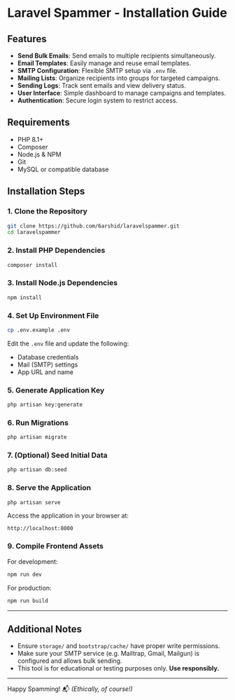 # Laravel Spammer - Installation Guide

## Features

- **Send Bulk Emails**: Send emails to multiple recipients simultaneously.
- **Email Templates**: Easily manage and reuse email templates.
- **SMTP Configuration**: Flexible SMTP setup via `.env` file.
- **Mailing Lists**: Organize recipients into groups for targeted campaigns.
- **Sending Logs**: Track sent emails and view delivery status.
- **User Interface**: Simple dashboard to manage campaigns and templates.
- **Authentication**: Secure login system to restrict access.

## Requirements

- PHP 8.1+
- Composer
- Node.js & NPM
- Git
- MySQL or compatible database

## Installation Steps

### 1. Clone the Repository

```bash
git clone https://github.com/6arshid/laravelspammer.git
cd laravelspammer
```

### 2. Install PHP Dependencies

```bash
composer install
```

### 3. Install Node.js Dependencies

```bash
npm install
```

### 4. Set Up Environment File

```bash
cp .env.example .env
```

Edit the `.env` file and update the following:
- Database credentials
- Mail (SMTP) settings
- App URL and name

### 5. Generate Application Key

```bash
php artisan key:generate
```

### 6. Run Migrations

```bash
php artisan migrate
```

### 7. (Optional) Seed Initial Data

```bash
php artisan db:seed
```

### 8. Serve the Application

```bash
php artisan serve
```

Access the application in your browser at:

```
http://localhost:8000
```

### 9. Compile Frontend Assets

For development:

```bash
npm run dev
```

For production:

```bash
npm run build
```

---

## Additional Notes

- Ensure `storage/` and `bootstrap/cache/` have proper write permissions.
- Make sure your SMTP service (e.g. Mailtrap, Gmail, Mailgun) is configured and allows bulk sending.
- This tool is for educational or testing purposes only. **Use responsibly.**

---

Happy Spamming! 📬 *(Ethically, of course!)*
